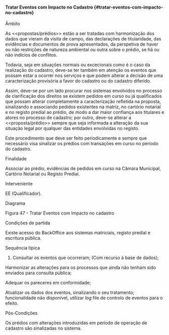 #### Tratar Eventos com Impacto no Cadastro {#tratar-eventos-com-impacto-no-cadastro}

Âmbito

As &lt;&lt;propostas/prédios&gt;&gt; estão a ser tratadas com harmonização dos dados que vieram da visita de campo, das declarações de titularidade, das evidências e documentos de prova apresentados, da perspetiva de haver ou não restrições de natureza ambiental ou outra sobre o prédio, se há ou não indícios de conflitos.

Todavia, seja em situações normais ou excecionais como é o caso da realização do cadastro, deve-se ter também em atenção os eventos que possam estar a ocorrer nos serviços e que podem alterar a decisão de uma caracterização provisória a favor do cadastro ou do cadastro diferido.

Assim, deve-se por um lado procurar nos sistemas envolvidos no processo de clarificação dos direitos se existem pedidos em curso ou já qualificados que possam alterar completamente a caracterização refletida na proposta, sinalizando e associando pedidos existentes na matriz, no cartório notarial e no registo predial ao prédio, de modo a dar maior confiança aos titulares e atores no processo de cadastro; por outro, deve-se alterar a &lt;&lt;proposta/prédio&gt;&gt; sempre que seja informada a alteração da sua situação legal por qualquer das entidades envolvidas no registo.

Este procedimento que deve ser feito periodicamente e sempre que necessário visa sinalizar os prédios com transações em curso no período do cadastro.

Finalidade

Associar ao prédio, evidências de pedidos em curso na Câmara Municipal, Cartório Notarial ou Registo Predial.

Interveniente

EE \(Qualificador\).

Diagrama

Figura 47 - Tratar Eventos com Impacto no cadastro

Condições de partida

Existe acesso do BackOffice aos sistemas matriciais, registo predial e escritura pública.

Sequência típica

1. Consultar os eventos que ocorreram; \(Com recurso à base de dados\);

Harmonizar as alterações para os processos que ainda não tenham sido enviados para consulta pública;

Adequar os pareceres em conformidade;

Atualizar os dados dos eventos, sinalizando o seu tratamento; funcionalidade não disponível, utilizar _log_ file de controlo de eventos para o efeito.

Pós-Condições

Os prédios com alterações introduzidas em período de operação de cadastro são sinalizadas no sistema.

